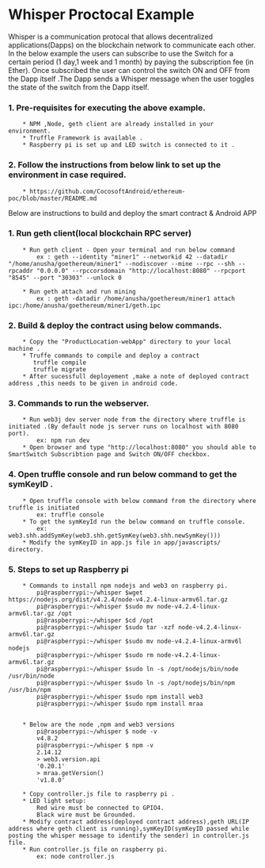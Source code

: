 # Whisper Proctocal Example
Whisper is a communication protocal that allows decentralized applications(Dapps) on the blockchain network to communicate each other.
In the below example the users can subscribe to use the Switch for a certain period (1 day,1 week and 1 month) by paying the subscription fee (in Ether).
Once subscribed the user can control the switch ON and OFF from the Dapp itself .The Dapp sends a Whisper message when the user toggles the state of the switch from the Dapp itself.


### 1. Pre-requisites for executing the above example.
		* NPM ,Node, geth client are already installed in your environment.
		* Truffle Framework is available .
		* Raspberry pi is set up and LED switch is connected to it .
		

### 2. Follow the instructions from below link to set up the environment in case required. 
		* https://github.com/CocosoftAndroid/ethereum-poc/blob/master/README.md 

		
Below are instructions to build and deploy the smart contract & Android APP

### 1. Run geth client(local blockchain RPC server) 
		* Run geth client - Open your terminal and run below command
			ex : geth --identity "miner1" --networkid 42 --datadir "/home/anusha/goethereum/miner1" --nodiscover --mine --rpc --shh --rpcaddr "0.0.0.0" --rpccorsdomain "http://localhost:8080" --rpcport "8545" --port "30303" --unlock 0
			
		* Run geth attach and run mining 
			ex : geth -datadir /home/anusha/goethereum/miner1 attach ipc:/home/anusha/goethereum/miner1/geth.ipc
			
### 2. Build & deploy the contract using below commands.
		* Copy the "ProductLocation-webApp" directory to your local machine .
		* Truffe commands to compile and deploy a contract
		   truffle compile
		   truffle migrate
		* After sucessfull deployement ,make a note of deployed contract address ,this needs to be given in android code.

### 3. Commands to run the webserver.
		* Run web3j dev server node from the directory where truffle is initiated .(By default node js server runs on localhost with 8080 port).
			ex: npm run dev
		* Open browser and type "http://localhost:8080" you should able to SmartSwitch Subscribtion page and Switch ON/OFF checkbox.
		
### 4. Open truffle console and run below command to get the symKeyID .
		* Open truffle console with below command from the directory where truffle is initiated
			ex: truffle console
		* To get the symKeyId run the below command on truffle console.
			ex: web3.shh.addSymKey(web3.shh.getSymKey(web3.shh.newSymKey()))
		* Modify the symKeyID in app.js file in app/javascripts/ directory.
		
### 5. Steps to set up Raspberry pi 
		* Commands to install npm nodejs and web3 on raspberry pi.
			pi@raspberrypi:~/whisper $wget https://nodejs.org/dist/v4.2.4/node-v4.2.4-linux-armv6l.tar.gz
			pi@raspberrypi:~/whisper $sudo mv node-v4.2.4-linux-armv6l.tar.gz /opt
			pi@raspberrypi:~/whisper $cd /opt
			pi@raspberrypi:~/whisper $sudo tar -xzf node-v4.2.4-linux-armv6l.tar.gz
			pi@raspberrypi:~/whisper $sudo mv node-v4.2.4-linux-armv6l nodejs
			pi@raspberrypi:~/whisper $sudo rm node-v4.2.4-linux-armv6l.tar.gz
			pi@raspberrypi:~/whisper $sudo ln -s /opt/nodejs/bin/node /usr/bin/node
			pi@raspberrypi:~/whisper $sudo ln -s /opt/nodejs/bin/npm /usr/bin/npm
			pi@raspberrypi:~/whisper $sudo npm install web3
			pi@raspberrypi:~/whisper $sudo npm install mraa
			
			
		* Below are the node ,npm and web3 versions
			pi@raspberrypi:~/whisper $ node -v
			v4.8.2
			pi@raspberrypi:~/whisper $ npm -v
			2.14.12
			> web3.version.api
			'0.20.1'
			> mraa.getVersion()
			'v1.8.0'
			
		* Copy controller.js file to raspberry pi .
		* LED light setup:
			Red wire must be connected to GPIO4.
			Black wire must be Grounded.
		* Modify contract address(deployed contract address),geth URL(IP address where geth client is running),symKeyID(symKeyID passed while posting the whisper message to identify the sender) in controller.js file.
		* Run controller.js file on raspberry pi.
			ex: node controller.js
		

		

		
		
		
		

		
		
		
		
